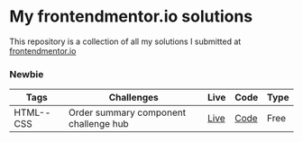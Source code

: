 # My frontendmentor.io solutions

This repository is a collection of all my solutions I submitted at [frontendmentor.io](https://www.frontendmentor.io/)

### Newbie

| Tags      | Challenges                            | Live                                                     | Code                         | Type |
| --------- | ------------------------------------- | -------------------------------------------------------- | ---------------------------- | ---- |
| HTML--CSS | Order summary component challenge hub | [Live](https://order-summary-component-cjm.netlify.app/) | [Code](https://git.io/JKDVZ) | Free |
